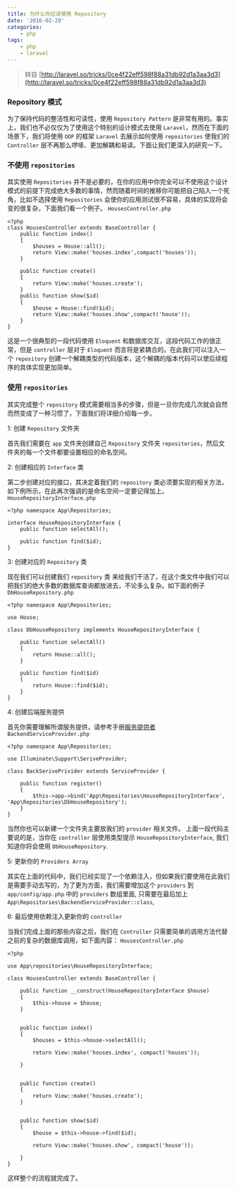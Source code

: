 ```yaml
---
title: 为什么你应该使用 Repository
date: '2016-02-29'
categories:
    - php
tags:
    - php
    - laravel
---
```


> 转自 [http://laravel.so/tricks/0ce4f22eff598f88a31db92d1a3aa3d3](http://laravel.so/tricks/0ce4f22eff598f88a31db92d1a3aa3d3)

### Repository 模式

为了保持代码的整洁性和可读性，使用 `Repository Pattern` 是非常有用的。事实上，我们也不必仅仅为了使用这个特别的设计模式去使用 `Laravel`，然而在下面的场景下，我们将使用 `OOP` 的框架 `Laravel` 去展示如何使用 `repositories` 使我们的 `Controller` 层不再那么啰嗦、更加解耦和易读。下面让我们更深入的研究一下。

### 不使用 `repositories`

其实使用 `Repositories` 并不是必要的，在你的应用中你完全可以不使用这个设计模式的前提下完成绝大多数的事情，然而随着时间的推移你可能把自己陷入一个死角，比如不选择使用 `Repositories` 会使你的应用测试很不容易，具体的实现将会变的很复杂，下面我们看一个例子。 `HousesController.php`

    <?php
    class HousesController extends BaseController {
        public function index()
        {
            $houses = House::all();
            return View::make('houses.index',compact('houses'));
        }

        public function create()
        {
            return View::make('houses.create');
        }
        public function show($id)
        {
            $house = House::find($id);
            return View::make('houses.show',compact('house'));
        }
    }

这是一个很典型的一段代码使用 `Eloquent` 和数据库交互，这段代码工作的很正常，但是 `controller` 层对于 `Eloquent` 而言将是紧耦合的。在此我们可以注入一个 `repository` 创建一个解耦类型的代码版本，这个解耦的版本代码可以使后续程序的具体实现更加简单。

### 使用 `repositories`

其实完成整个 `repository` 模式需要相当多的步骤，但是一旦你完成几次就会自然而然变成了一种习惯了，下面我们将详细介绍每一步。

1: 创建 `Repository` 文件夹

首先我们需要在 `app` 文件夹创建自己 `Repository` 文件夹 `repositories`，然后文件夹的每一个文件都要设置相应的命名空间。

2: 创建相应的 `Interface` 类

第二步创建对应的接口，其决定着我们的 `repository` 类必须要实现的相关方法，如下例所示，在此再次强调的是命名空间一定要记得加上。  `HouseRepositoryInterface.php`

    <?php namespace App\Repositories;

    interface HouseRepositoryInterface {
        public function selectAll();

        public function find($id);
    }

3: 创建对应的 `Repository` 类

现在我们可以创建我们 `repository` 类 来给我们干活了，在这个类文件中我们可以把我们的绝大多数的数据库查询都放进去，不论多么复杂。如下面的例子 `DbHouseRepository.php`

    <?php namespace App\Repositories;

    use House;

    class DbHouseRepository implements HouseRepositoryInterface {

        public function selectAll()
        {
            return House::all();
        }

        public function find($id)
        {
            return House::find($id);
        }
    }

4: 创建后端服务提供

首先你需要理解所谓服务提供，请参考手册[服务提供者](https://laravel.com/docs/5.0/providers/) `BackendServiceProvider.php`

    <?php namespace App\Repositories;

    use Illuminate\Support\SeriveProvider;

    class BackSerivePrivider extends ServiceProvider {

        public function register()
        {
            $this->app->bind('App\Repositories\HouseRepositoryInterface', 'App\Repositories\DbHouseRepository');
        }
    }

当然你也可以新建一个文件夹主要放我们的 `provider` 相关文件。 上面一段代码主要说的是，当你在 `controller` 层使用类型提示 `HouseRepositoryInterface`, 我们知道你将会使用 `DbHouseRepository`.

5: 更新你的 `Providers Array`

其实在上面的代码中，我们已经实现了一个依赖注入，但如果我们要使用在此我们是需要手动去写的，为了更为方面，我们需要增加这个 `providers` 到 `app/config/app.php` 中的 `providers` 数组里面, 只需要在最后加上 `App\Repositories\BackendServiceProvider::class`,

6: 最后使用依赖注入更新你的 `controller`

当我们完成上面的那些内容之后，我们在 `Controller` 只需要简单的调用方法代替之前的复杂的数据库调用，如下面内容： `HousesController.php`

    <?php

    use App\repositories\HouseRepositoryInterface;

    class HousesController extends BaseController {

        public function __construct(HouseRepositoryInterface $house)
        {
            $this->house = $house;
        }


        public function index()
        {
            $houses = $this->house->selectAll();

            return View::make('houses.index', compact('houses'));

        }


        public function create()
        {
            return View::make('houses.create');
        }


        public function show($id)
        {
            $house = $this->house->find($id);

            return View::make('houses.show', compact('house'));

        }
    }

这样整个的流程就完成了。
